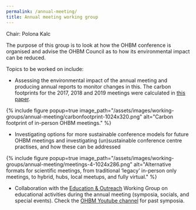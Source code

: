 ```yaml
---
permalink: /annual-meeting/
title: Annual meeting working group
---
```


Chair: Polona Kalc

The purpose of this group is to look at how the OHBM conference is organised and advise the OHBM Council as to how its environmental impact can be reduced.

Topics to be worked on include:
- Assessing the environmental impact of the annual meeting and producing annual reports to monitor changes in this. The carbon footprints for the 2017, 2018 and 2019 meetings were calculated in [this paper](https://apertureneuro.org/article/87678.pdf).

{% include figure popup=true image_path="/assets/images/working-groups/annual-meeting/carbonfootprint-1024x320.png" alt="Carbon footprint of in-person OHBM meetings." %}

- Investigating options for more sustainable conference models for future OHBM meetings and investigating (un)sustainable conference centre practises, and how these can be addressed

{% include figure popup=true image_path="/assets/images/working-groups/annual-meeting/meetings-4-1024x286.png" alt="Alternative formats for scientific meetings, from traditional ‘legacy’ in-person only meetings, to hybrid, hubs, local meetups, and fully virtual." %}

- Collaboration with the [Education & Outreach](/working-groups/education-and-outreach) Working Group on educational activities during the annual meeting (symposia, socials, and special events). Check the [OHBM Youtube channel](https://www.youtube.com/@OHBM/videos) for past symposia.
